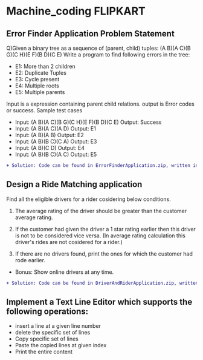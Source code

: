 # Machine_coding FLIPKART
## Error Finder Application Problem Statement



Q)Given a binary tree as a sequence of (parent, child) tuples: (A B)(A C)(B G)(C H)(E F)(B D)(C E) Write a program to find following errors in the tree:



- E1: More than 2 children
- E2: Duplicate Tuples
- E3: Cycle present
- E4: Multiple roots
- E5: Multiple parents



Input is a expression containing parent child relations. output is Error codes or success.
Sample test cases
- Input: (A B)(A C)(B G)(C H)(E F)(B D)(C E) Output: Success
- Input: (A B)(A C)(A D) Output: E1
- Input: (A B)(A B) Output: E2
- Input: (A B)(B C)(C A) Output: E3
- Input: (A B)(C D) Output: E4
- Input: (A B)(B C)(A C) Output: E5

```diff
+ Solution: Code can be found in ErrorFinderApplication.zip, written in java.
```
## Design a Ride Matching application 

Find all the eligible drivers for a rider cosidering below conditions. 

1. The average rating of the driver should be greater than the customer average rating.

2. If the customer had given the driver a 1 star rating earlier then this driver is not to be considered vice versa.
  (In average rating calculation this driver's rides are not cosidered for a rider.)

3. If there are no drivers found, print the ones for which the customer had rode earlier.

- Bonus: Show online drivers at any time. 

```diff
+ Solution: Code can be found in DriverAndRiderApplication.zip, written in java.
```

## Implement a Text Line Editor which supports the following operations:

- insert a line at a given line number
- delete the specific set of lines
- Copy specific set of lines
- Paste the copied lines at given index
- Print the entire content
